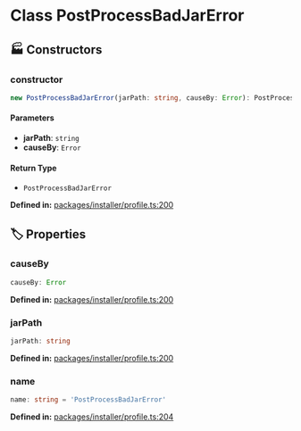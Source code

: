 # Class PostProcessBadJarError

## 🏭 Constructors

### constructor

```ts
new PostProcessBadJarError(jarPath: string, causeBy: Error): PostProcessBadJarError
```
#### Parameters

- **jarPath**: `string`
- **causeBy**: `Error`
#### Return Type

- `PostProcessBadJarError`

<p style="font-size: 14px; color: var(--vp-c-text-2)">
<strong>Defined in:</strong> <a href="https://github.com/voxelum/minecraft-launcher-core-node/blob/master/packages/installer/profile.ts#L200" target="_blank" rel="noreferrer">packages/installer/profile.ts:200</a>
</p>


## 🏷️ Properties

### causeBy <Badge type="tip" text="public" />

```ts
causeBy: Error
```
<p style="font-size: 14px; color: var(--vp-c-text-2)">
<strong>Defined in:</strong> <a href="https://github.com/voxelum/minecraft-launcher-core-node/blob/master/packages/installer/profile.ts#L200" target="_blank" rel="noreferrer">packages/installer/profile.ts:200</a>
</p>


### jarPath <Badge type="tip" text="public" />

```ts
jarPath: string
```
<p style="font-size: 14px; color: var(--vp-c-text-2)">
<strong>Defined in:</strong> <a href="https://github.com/voxelum/minecraft-launcher-core-node/blob/master/packages/installer/profile.ts#L200" target="_blank" rel="noreferrer">packages/installer/profile.ts:200</a>
</p>


### name

```ts
name: string = 'PostProcessBadJarError'
```
<p style="font-size: 14px; color: var(--vp-c-text-2)">
<strong>Defined in:</strong> <a href="https://github.com/voxelum/minecraft-launcher-core-node/blob/master/packages/installer/profile.ts#L204" target="_blank" rel="noreferrer">packages/installer/profile.ts:204</a>
</p>


